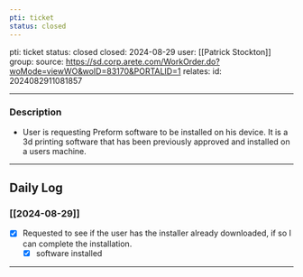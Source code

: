 ```yaml
---
pti: ticket
status: closed
---
```

pti: ticket 
status: closed
closed: 2024-08-29
user: [[Patrick Stockton]]
group: 
source: https://sd.corp.arete.com/WorkOrder.do?woMode=viewWO&woID=83170&PORTALID=1
relates: 
id: 2024082911081857

---
### Description
- User is requesting Preform software to be installed on his device. It is a 3d printing software that has been previously approved and installed on a users machine.
---
## Daily Log
### [[2024-08-29]]
- [x] Requested to see if the user has the installer already downloaded, if so I can complete the installation.
	- [x] software installed
---





